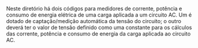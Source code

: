 Neste diretório há dois códigos para medidores de corrente, potência e consumo de energia elétrica de uma carga aplicada a um circuito AC. Um é dotado de captação/medição automática da tensão do circuito; o outro deverá ter o valor de tensão definido como uma constante para os cálculos das corrente, potência e consumo de energia da carga aplicada ao circuito AC.
